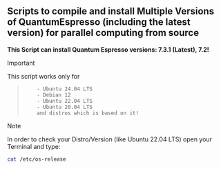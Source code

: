 ## Scripts to compile and install Multiple Versions of QuantumEspresso (including the latest version) for parallel computing from source

**This Script can install Quantum Espresso versions: 7.3.1 (Latest), 7.2!**

> [!IMPORTANT]  
> This script works only for
>>         - Ubuntu 24.04 LTS
>>         - Debian 12
>>         - Ubuntu 22.04 LTS
>>         - Ubuntu 20.04 LTS
>>         and distros which is based on it!

> [!NOTE]
> In order to check your Distro/Version (like Ubuntu 22.04 LTS)
> open your Terminal and type:
> ```bash
> cat /etc/os-release
> ```
